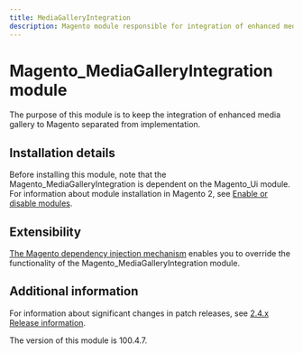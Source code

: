 ```yaml
---
title: MediaGalleryIntegration
description: Magento module responsible for integration of enhanced media gallery
---
```


# Magento_MediaGalleryIntegration module

The purpose of this module is to keep the integration of enhanced media gallery to Magento separated from implementation.

## Installation details

Before installing this module, note that the Magento_MediaGalleryIntegration is dependent on the Magento_Ui module.
For information about module installation in Magento 2, see [Enable or disable modules](https://experienceleague.adobe.com/docs/commerce-operations/installation-guide/tutorials/manage-modules.html).

## Extensibility

[The Magento dependency injection mechanism](https://developer.adobe.com/commerce/php/development/components/dependency-injection/) enables you to override the functionality of the Magento_MediaGalleryIntegration module.

## Additional information

For information about significant changes in patch releases, see [2.4.x Release information](https://experienceleague.adobe.com/docs/commerce-operations/release/notes/overview.html).

<InlineAlert slots="text" />
The version of this module is 100.4.7.
